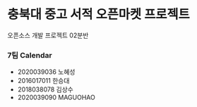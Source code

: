 # 충북대 중고 서적 오픈마켓 프로젝트

오픈소스 개발 프로젝트 02분반

### 7팀 Calendar
* 2020039036 노혜성
* 2016017011 한승대 
* 2018038078 김상수
* 2020039090 MAGUOHAO
